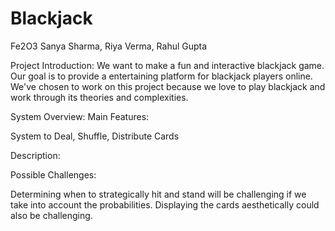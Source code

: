 # Blackjack

Fe2O3
Sanya Sharma, Riya Verma, Rahul Gupta

Project Introduction: We want to make a fun and interactive blackjack game. Our goal is to provide a entertaining platform for blackjack players online. We've chosen to work on this project because we love to play blackjack and work through its theories and complexities. 

System Overview: Main Features: 

System to Deal, Shuffle, Distribute Cards

Description: 

Possible Challenges:

Determining when to strategically hit and stand will be challenging if we take into account the probabilities. Displaying the cards aesthetically could also be challenging. 


